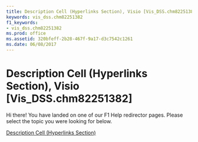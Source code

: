 ```yaml
---
title: Description Cell (Hyperlinks Section), Visio [Vis_DSS.chm82251382]
keywords: vis_dss.chm82251382
f1_keywords:
- vis_dss.chm82251382
ms.prod: office
ms.assetid: 320bfeff-2b28-467f-9a17-d3c7542c1261
ms.date: 06/08/2017
---
```



# Description Cell (Hyperlinks Section), Visio [Vis_DSS.chm82251382]

Hi there! You have landed on one of our F1 Help redirector pages. Please select the topic you were looking for below.

[Description Cell (Hyperlinks Section)](http://msdn.microsoft.com/library/2f571c65-6b7a-5a3a-c075-3c52d3ab989b%28Office.15%29.aspx)

